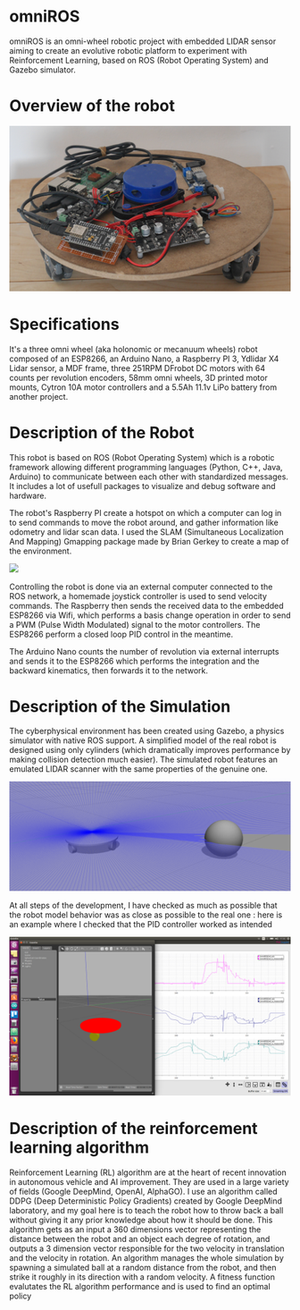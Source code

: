 #   omniROS
omniROS is an omni-wheel robotic project with embedded LIDAR sensor aiming to create an evolutive robotic platform to experiment with Reinforcement Learning, based on ROS (Robot Operating System) and Gazebo simulator.

# Overview of the robot

![](https://raw.githubusercontent.com/RobinBaruffa/omniROS/master/Documentation%20and%20misc/omniROS_picture.JPG)

# Specifications
It's a three omni wheel (aka holonomic or mecanuum wheels) robot composed of an ESP8266, an Arduino Nano, a Raspberry PI 3, Ydlidar X4 Lidar sensor, a MDF frame, three 251RPM DFrobot DC motors with 64 counts per revolution encoders, 58mm omni wheels, 3D printed motor mounts, Cytron 10A motor controllers and a 5.5Ah 11.1v LiPo battery from another project.

# Description of the Robot
This robot is based on ROS (Robot Operating System) which is a robotic framework allowing different programming languages (Python, C++, Java, Arduino) to communicate between each other with standardized messages. It includes a lot of usefull packages to visualize and debug software and hardware.

The robot's Raspberry PI create a hotspot on which a computer can log in to send commands to move the robot around, and gather information like odometry and lidar scan data. I used the SLAM (Simultaneous Localization And Mapping) Gmapping package made by Brian Gerkey to create a map of the environment.

![](https://raw.githubusercontent.com/RobinBaruffa/omniROS/master/Documentation%20and%20misc/map_picture.JPG)

Controlling the robot is done via an external computer connected to the ROS network, a homemade joystick controller is used to send velocity commands. The Raspberry then sends the received data to the embedded ESP8266 via Wifi, which performs a basis change operation in order to send a PWM (Pulse Width Modulated) signal to the motor controllers. The ESP8266 perform a closed loop PID control in the meantime. 

The Arduino Nano counts the number of revolution via external interrupts and sends it to the ESP8266 which performs the integration and the backward kinematics, then forwards it to the network.

# Description of the Simulation
The cyberphysical environment has been created using Gazebo, a physics simulator with native ROS support. A simplified model of the real robot is designed using only cylinders (which dramatically improves performance by making collision detection much easier). The simulated robot features an emulated LIDAR scanner with the same properties of the genuine one.

![](https://raw.githubusercontent.com/RobinBaruffa/omniROS/master/Documentation%20and%20misc/gazebo_screenshot.png)

At all steps of the development, I have checked as much as possible that the robot model behavior was as close as possible to the real one : here is an example where I checked that the PID controller worked as intended

![](https://raw.githubusercontent.com/RobinBaruffa/omniROS/master/Documentation%20and%20misc/Screenshot%20from%202019-05-05%2017-35-53.png)

# Description of the reinforcement learning algorithm
Reinforcement Learning (RL) algorithm are at the heart of recent innovation in autonomous vehicle and AI improvement. They are used in a large variety of fields (Google DeepMind, OpenAI, AlphaGO). I use an algorithm called DDPG (Deep Deterministic Policy Gradients) created by Google DeepMind laboratory, and my goal here is to teach the robot how to throw back a ball without giving it any prior knowledge about how it should be done. This algorithm gets as an input a 360 dimensions vector representing the distance between the robot and an object each degree of rotation, and outputs a 3 dimension vector responsible for the two velocity in translation and the velocity in rotation. 
An algorithm manages the whole simulation by spawning a simulated ball at a random distance from the robot, and then strike it roughly in its direction with a random velocity. A fitness function evalutates the RL algorithm performance and is used to find an optimal policy

